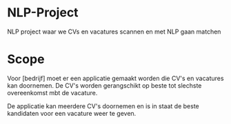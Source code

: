 # NLP-Project
NLP project waar we CVs en vacatures scannen en met NLP gaan matchen


# Scope
Voor [bedrijf] moet er een applicatie gemaakt worden die CV's en vacatures kan doornemen. 
De CV's worden gerangschikt op beste tot slechste overeenkomst mbt de vacature.

De applicatie kan meerdere CV's doornemen en is in staat de beste kandidaten voor een vacature weer te geven.
